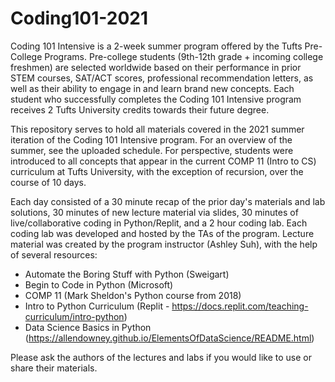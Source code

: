 # Coding101-2021

Coding 101 Intensive is a 2-week summer program offered by the Tufts Pre-College Programs. Pre-college students (9th-12th grade + incoming college freshmen) are selected worldwide based on their performance in prior STEM courses, SAT/ACT scores, professional recommendation letters, as well as their ability to engage in and learn brand new concepts. Each student who successfully completes the Coding 101 Intensive program receives 2 Tufts University credits towards their future degree. 

This repository serves to hold all materials covered in the 2021 summer iteration of the Coding 101 Intensive program. For an overview of the summer, see the uploaded schedule. For perspective, students were introduced to all concepts that appear in the current COMP 11 (Intro to CS) curriculum at Tufts University, with the exception of recursion, over the course of 10 days. 

Each day consisted of a 30 minute recap of the prior day's materials and lab solutions, 30 minutes of new lecture material via slides, 30 minutes of live/collaborative coding in Python/Replit, and a 2 hour coding lab. Each coding lab was developed and hosted by the TAs of the program. Lecture material was created by the program instructor (Ashley Suh), with the help of several resources:

- Automate the Boring Stuff with Python (Sweigart)
- Begin to Code in Python (Microsoft)
- COMP 11 (Mark Sheldon's Python course from 2018)
- Intro to Python Curriculum (Replit - https://docs.replit.com/teaching-curriculum/intro-python)
- Data Science Basics in Python (https://allendowney.github.io/ElementsOfDataScience/README.html)

Please ask the authors of the lectures and labs if you would like to use or share their materials. 
